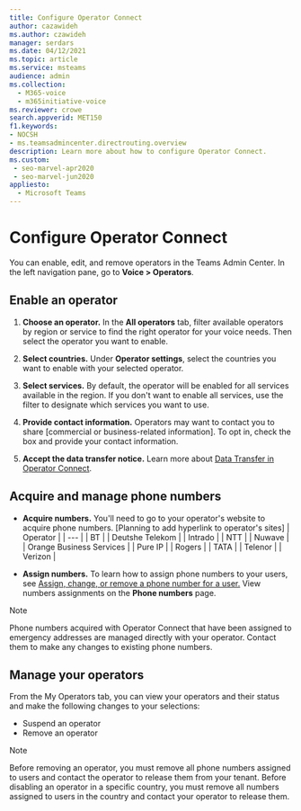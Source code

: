 ```yaml
---
title: Configure Operator Connect
author: cazawideh
ms.author: czawideh
manager: serdars
ms.date: 04/12/2021
ms.topic: article
ms.service: msteams
audience: admin
ms.collection: 
  - M365-voice
  - m365initiative-voice
ms.reviewer: crowe
search.appverid: MET150
f1.keywords:
- NOCSH
- ms.teamsadmincenter.directrouting.overview
description: Learn more about how to configure Operator Connect.
ms.custom: 
 - seo-marvel-apr2020
 - seo-marvel-jun2020
appliesto: 
  - Microsoft Teams
---
```


# Configure Operator Connect

You can enable, edit, and remove operators in the Teams Admin Center. In the left navigation pane, go to **Voice > Operators**.

## Enable an operator

1. **Choose an operator.** In the **All operators** tab, filter available operators by region or service to find the right operator for your voice needs. Then select the operator you want to enable.  

2. **Select countries.** Under **Operator settings**, select the countries you want to enable with your selected operator.

3. **Select services.** By default, the operator will be enabled for all services available in the region. If you don't want to enable all services, use the filter to designate which services you want to use.  

4. **Provide contact information.** Operators may want to contact you to share [commercial or business-related information]. To opt in, check the box and provide your contact information.  

5. **Accept the data transfer notice.** Learn more about [Data Transfer in Operator Connect]().

## Acquire and manage phone numbers

- **Acquire numbers.** You'll need to go to your operator's website to acquire phone numbers. [Planning to add hyperlink to operator's sites]
| Operator |
| --- |
| BT |
| Deutshe Telekom |
| Intrado |
| NTT |
| Nuwave |
| Orange Business Services |
| Pure IP |
| Rogers |
| TATA |
| Telenor |
| Verizon |

- **Assign numbers.** To learn how to assign phone numbers to your users, see [Assign, change, or remove a phone number for a user.](https://docs.microsoft.com/microsoftteams/assign-change-or-remove-a-phone-number-for-a-user) View numbers assignments on the **Phone numbers** page.

>[!NOTE]
>Phone numbers acquired with Operator Connect that have been assigned to emergency addresses  are managed directly with your operator. Contact them to make any changes to existing phone numbers.

## Manage your operators

From the My Operators tab, you can view your operators and their status and make the following changes to your selections:  

- Suspend an operator
- Remove an operator

>[!NOTE]
>Before removing an operator, you must remove all phone numbers assigned to users and contact the operator to release them from your tenant. Before disabling an operator in a specific country, you must remove all numbers assigned to users in the country and contact your operator to release them.
